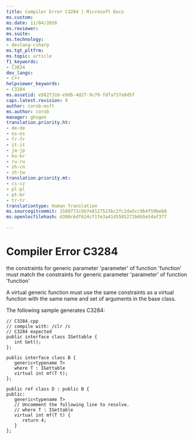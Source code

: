 ```yaml
---
title: Compiler Error C3284 | Microsoft Docs
ms.custom: 
ms.date: 11/04/2016
ms.reviewer: 
ms.suite: 
ms.technology:
- devlang-csharp
ms.tgt_pltfrm: 
ms.topic: article
f1_keywords:
- C3824
dev_langs:
- C++
helpviewer_keywords:
- C3284
ms.assetid: e582f316-e9db-4d27-9c70-fdfa737a9d5f
caps.latest.revision: 9
author: corob-msft
ms.author: corob
manager: ghogen
translation.priority.ht:
- de-de
- es-es
- fr-fr
- it-it
- ja-jp
- ko-kr
- ru-ru
- zh-cn
- zh-tw
translation.priority.mt:
- cs-cz
- pl-pl
- pt-br
- tr-tr
translationtype: Human Translation
ms.sourcegitcommit: 3168772cbb7e8127523bc2fc2da5cc9b4f59beb8
ms.openlocfilehash: d300c6df624cf1fe3a4145585272b6b5e54af377

---
```

# Compiler Error C3284
the constraints for generic parameter 'parameter' of function 'function' must match the constraints for generic parameter 'parameter' of function 'function'  
  
 A virtual generic function must use the same constraints as a virtual function with the same name and set of arguments in the base class.  
  
 The following sample generates C3284:  
  
```  
// C3284.cpp  
// compile with: /clr /c  
// C3284 expected  
public interface class IGettable {  
   int Get();  
};  
  
public interface class B {  
   generic<typename T>  
   where T : IGettable  
   virtual int mf(T t);  
};  
  
public ref class D : public B {  
public:  
   generic<typename T>  
   // Uncomment the following line to resolve.  
   // where T : IGettable  
   virtual int mf(T t) {  
      return 4;  
   }  
};  
```


<!--HONumber=Jan17_HO1-->


